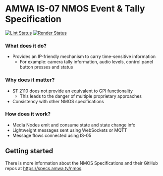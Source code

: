 # AMWA IS-07 NMOS Event & Tally Specification

[![Lint Status](https://github.com/AMWA-TV/is-07/workflows/Lint/badge.svg)](https://github.com/AMWA-TV/is-07/actions?query=workflow%3ALint)
[![Render Status](https://github.com/AMWA-TV/is-07/workflows/Render/badge.svg)](https://github.com/AMWA-TV/is-07/actions?query=workflow%3ARender)

<!-- INTRO-START -->

### What does it do?

- Provides an IP-friendly mechanism to carry time-sensitive information
  - For example: camera tally information, audio levels, control panel button presses and status

### Why does it matter?

- ST 2110 does not provide an equivalent to GPI functionality
  - This leads to the danger of multiple proprietary approaches
- Consistency with other NMOS specifications

### How does it work?

- Media Nodes emit and consume state and state change info
- Lightweight messages sent using WebSockets or MQTT
- Message flows connected using IS-05

<!-- INTRO-END -->

## Getting started

There is more information about the NMOS Specifications and their GitHub repos at <https://specs.amwa.tv/nmos>.
